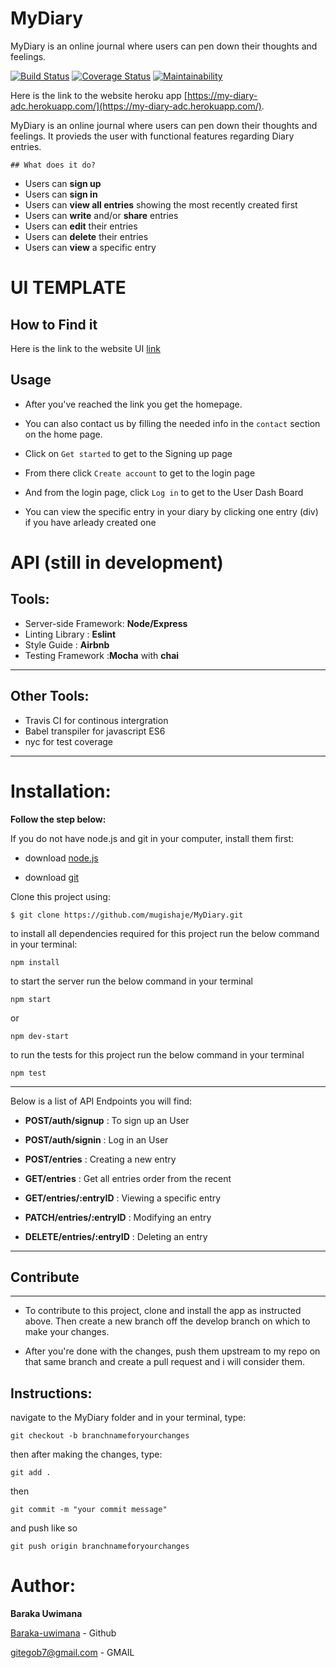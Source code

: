 # MyDiary
MyDiary is an online journal where users can pen down their thoughts and feelings.

[![Build Status](https://travis-ci.org/mugishaje/MyDiary.svg?branch=develop)](https://travis-ci.org/mugishaje/MyDiary)
[![Coverage Status](https://coveralls.io/repos/github/mugishaje/MyDiary/badge.svg?branch=develop)](https://coveralls.io/github/mugishaje/MyDiary?branch=develop)
[![Maintainability](https://api.codeclimate.com/v1/badges/c0b7f8951e06a34104e1/maintainability)](https://codeclimate.com/github/mugishaje/MyDiary/maintainability)


Here is the link to the website heroku app [https://my-diary-adc.herokuapp.com/](https://my-diary-adc.herokuapp.com/).

MyDiary is an online journal where users can pen down their thoughts and feelings. It provieds the user with functional features regarding Diary entries.

`## What does it do?`
- Users can **sign up**
- Users can **sign in**
- Users can **view all entries** showing the most recently created first
- Users can **write** and/or **share** entries 
- Users can **edit** their entries
- Users can **delete** their entries
- Users can **view** a specific entry

# UI TEMPLATE

## How to Find it

Here is the link to the website UI [link](https://mugishaje.github.io/MyDiary/UI/)

## Usage

- After you've reached the link you get the homepage.

- You can also contact us by filling the needed info in the `contact` section on the home page.

- Click on `Get started` to get to the Signing up page
- From there click `Create account` to get to the login page

- And from the login page, click `Log in` to get to the User Dash Board

- You can view the specific entry in your diary  by clicking one entry (div)  if you have arleady created one

# API (still in development)

## Tools:

- Server-side Framework: **Node/Express**
- Linting Library : **Eslint**
- Style Guide : **Airbnb**
- Testing Framework :**Mocha** with **chai**

---

## Other Tools:

- Travis CI for continous intergration
- Babel transpiler for javascript ES6
- nyc for test coverage

---

# Installation:

**Follow the step below:**

If you do not have node.js and git in your computer, install them first:

- download [node.js](https://nodejs.org/en/download/)

- download [git](https://git-scm.com/downloads)

Clone this project using:

```
$ git clone https://github.com/mugishaje/MyDiary.git
```

to install all dependencies required for this project run the below command in your terminal:

```
npm install
```

to start the server run the below command in your terminal

```
npm start
```

or

```
npm dev-start
```

to run the tests for this project run the below command in your terminal

```
npm test
```

---


Below is a list of API Endpoints you will find:

- **POST/auth/signup** : To sign up an User

- **POST/auth/signin** : Log in an User

- **POST/entries** : Creating a new entry

- **GET/entries** : Get all entries order from the recent

- **GET/entries/:entryID** : Viewing a specific entry

- **PATCH/entries/:entryID** : Modifying an entry

- **DELETE/entries/:entryID** : Deleting an entry

---

## Contribute

---

- To contribute to this project, clone and install the app as instructed above. Then create a new branch off the develop branch on which to make your changes.

- After you're done with the changes, push them upstream to my repo on that same branch and create a pull request and i will consider them.

## Instructions:

navigate to the MyDiary folder and in your terminal, type:

```
git checkout -b branchnameforyourchanges
```

then after making the changes, type:

```
git add .
```

then

```
git commit -m "your commit message"
```

and push like so

```
git push origin branchnameforyourchanges
```

# Author:

**Baraka Uwimana**

[Baraka-uwimana](http://github.com/mugishaje/) - Github

gitegob7@gmail.com - GMAIL
